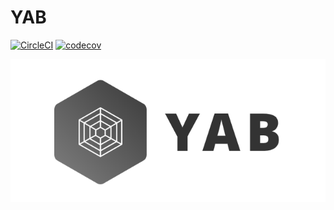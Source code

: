 # YAB
[![CircleCI](https://circleci.com/gh/stonexer/yab/tree/master.svg?style=shield&circle-token=0386ba2e8d3d98f85b0c5e61977a8ded9cf95332)](https://circleci.com/gh/stonexer/yab/tree/master)
[![codecov](https://codecov.io/gh/stonexer/yab/branch/master/graph/badge.svg)](https://codecov.io/gh/stonexer/yab)

![yab-logo](media/logo.png)
